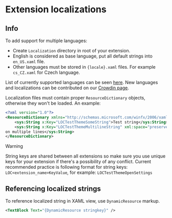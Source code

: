 Extension localizations
=====================

Info
---------------------

To add support for multiple languages:
- Create `Localization` directory in root of your extension.
- English is considered as base language, put all default strings into `en_US.xaml` file.
- Other languages must be stored in `{locale}.xaml` files. For example `cs_CZ.xaml` for Czech language.

List of currently supported languages can be seen [here](https://github.com/JosefNemec/Playnite/tree/master/source/Playnite/Localization). New languages and localizations can be contributed on our [Crowdin page](https://crowdin.com/project/playnite).

Localization files must contain proper `ResourceDictionary` objects, otherwise they won't be loaded. An example:

```xml
<?xml version="1.0"?>
<ResourceDictionary xmlns="http://schemas.microsoft.com/winfx/2006/xaml/presentation" xmlns:x="http://schemas.microsoft.com/winfx/2006/xaml" xmlns:sys="clr-namespace:System;assembly=mscorlib">
    <sys:String x:Key="LOCTestThemeSomeString">Test string</sys:String>
    <sys:String x:Key="LOCTestThemeMultilineString" xml:space="preserve">Test string
on multiple lines</sys:String>
</ResourceDictionary>
```

> [!WARNING]
> String keys are shared between all extensions so make sure you use unique keys for your extension if there's a possibility of any conflict. Current recommended practice is following format for string keys: `LOC<extension_name>KeyValue`, for example: `LOCTestThemeOpenSettings`

Referencing localized strings
---------------------

To reference localized string in XAML view, use `DynamicResource` markup.

```xml
<TextBlock Text="{DynamicResource stringkey}" />
```